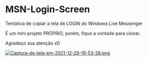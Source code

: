 # MSN-Login-Screen
Tentativa de copiar a tela de LOGIN do Windows Live Messenger <br>

É um mini projeto PRÓPRIO, porém, fique a vontade para clonar. <br>

Agradeço sua atenção xD

[![Captura-de-tela-em-2021-12-29-19-53-28.png](https://i.postimg.cc/VN6VRNJK/Captura-de-tela-em-2021-12-29-19-53-28.png)](https://postimg.cc/cvph10M3)
